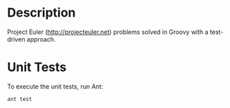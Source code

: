 Description
============================
Project Euler (http://projecteuler.net) problems solved in Groovy with a 
test-driven approach.


Unit Tests
============================
To execute the unit tests, run Ant:

`ant test`
